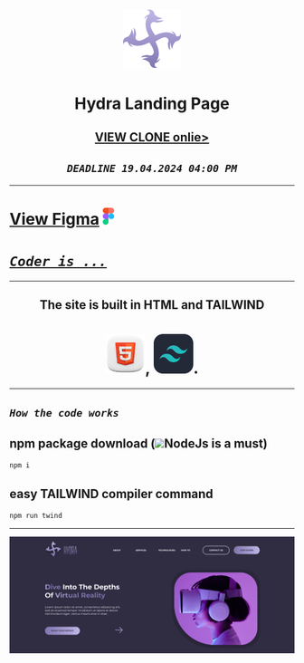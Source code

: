 <h1 align="center"><img src="./img/navbar/Vector.png"></h1>

<h1 align="center">Hydra Landing Page</h1>

<h2 align="center"><a href="https://hydra-landing-page-mauve.vercel.app/"> VIEW CLONE onlie></a></h2>

___<h2 align="center">`DEADLINE 19.04.2024 04:00 PM`</h2>___

---

# <a href="https://www.figma.com/file/Txt05DMVTsp9SeUSWhIOTZ/Hydra-Landing-Page-(Community)?type=design&node-id=1-2&mode=design&t=DCdE88fiH8xk59Y8-0">View Figma</a> <img src="./img/favicon/favicon.svg" width="20">

# <a href="https://github.com/ha7darov">___`Coder is ...`___</a>

---

<h2 align="center">The site is built in HTML and TAILWIND</h2>
<h1 align="center"><img src="https://raw.githubusercontent.com/ha7darov/jasurhaydarovcode/main/Technology/html-5-bland.webp" width="70" alt="html5" title="HTML 5">, <img src="https://raw.githubusercontent.com/tandpfun/skill-icons/main/icons/TailwindCSS-Dark.svg" width="70" alt="tailwind" title="TAILWIND">.</h1>

---

## ___`How the code works`___

## npm package download (<img src="https://cdn-icons-png.flaticon.com/512/5968/5968322.png" width="20">NodeJs is a must)
```bash
npm i
```

## easy TAILWIND compiler command
```bash
npm run twind
```

---

<img src="./img/readme/readmeW.png">
